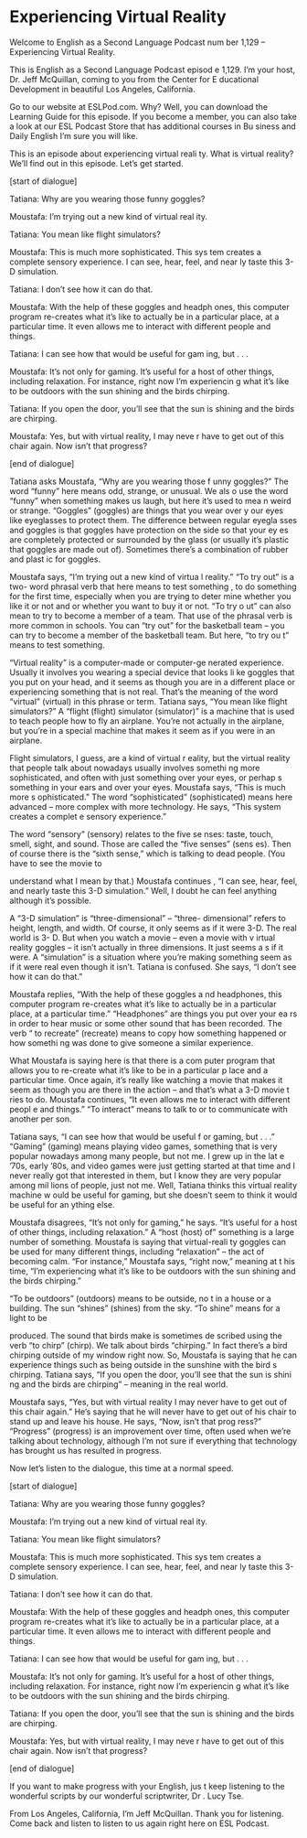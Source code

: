 # Experiencing Virtual Reality

Welcome to English as a Second Language Podcast num ber 1,129 – Experiencing Virtual Reality.

This is English as a Second Language Podcast episod e 1,129. I’m your host, Dr. Jeff McQuillan, coming to you from the Center for E ducational Development in beautiful Los Angeles, California.

Go to our website at ESLPod.com. Why? Well, you can  download the Learning Guide for this episode. If you become a member, you  can also take a look at our ESL Podcast Store that has additional courses in Bu siness and Daily English I’m sure you will like.

This is an episode about experiencing virtual reali ty. What is virtual reality? We’ll find out in this episode. Let’s get started.

[start of dialogue]

Tatiana: Why are you wearing those funny goggles?

Moustafa: I’m trying out a new kind of virtual real ity.

Tatiana: You mean like flight simulators?

Moustafa: This is much more sophisticated. This sys tem creates a complete sensory experience. I can see, hear, feel, and near ly taste this 3-D simulation.

Tatiana: I don’t see how it can do that.

Moustafa: With the help of these goggles and headph ones, this computer program re-creates what it’s like to actually be in  a particular place, at a particular time. It even allows me to interact with different people and things.

Tatiana: I can see how that would be useful for gam ing, but . . .

Moustafa: It’s not only for gaming. It’s useful for  a host of other things, including relaxation. For instance, right now I’m experiencin g what it’s like to be outdoors with the sun shining and the birds chirping.

Tatiana: If you open the door, you’ll see that the sun is shining and the birds are chirping.

 Moustafa: Yes, but with virtual reality, I may neve r have to get out of this chair again. Now isn’t that progress?

[end of dialogue]

Tatiana asks Moustafa, “Why are you wearing those f unny goggles?” The word “funny” here means odd, strange, or unusual. We als o use the word “funny” when something makes us laugh, but here it’s used to mea n weird or strange. “Goggles” (goggles) are things that you wear over y our eyes like eyeglasses to protect them. The difference between regular eyegla sses and goggles is that goggles have protection on the side so that your ey es are completely protected or surrounded by the glass (or usually it’s plastic  that goggles are made out of). Sometimes there’s a combination of rubber and plast ic for goggles.

Moustafa says, “I’m trying out a new kind of virtua l reality.” “To try out” is a two- word phrasal verb that here means to test something , to do something for the first time, especially when you are trying to deter mine whether you like it or not and or whether you want to buy it or not. “To try o ut” can also mean to try to become a member of a team. That use of the phrasal verb is more common in schools. You can “try out” for the basketball team – you can try to become a member of the basketball team. But here, “to try ou t” means to test something.

“Virtual reality” is a computer-made or computer-ge nerated experience. Usually it involves you wearing a special device that looks li ke goggles that you put on your head, and it seems as though you are in a different  place or experiencing something that is not real. That’s the meaning of the word “virtual” (virtual) in this phrase or term. Tatiana says, “You mean like flight  simulators?” A “flight (flight) simulator (simulator)” is a machine that is used to  teach people how to fly an airplane. You’re not actually in the airplane, but you’re in a special machine that makes it seem as if you were in an airplane.

Flight simulators, I guess, are a kind of virtual r eality, but the virtual reality that people talk about nowadays usually involves somethi ng more sophisticated, and often with just something over your eyes, or perhap s something in your ears and over your eyes. Moustafa says, “This is much more s ophisticated.” The word “sophisticated” (sophisticated) means here advanced  – more complex with more technology. He says, “This system creates a complet e sensory experience.”

The word “sensory” (sensory) relates to the five se nses: taste, touch, smell, sight, and sound. Those are called the “five senses” (sens es). Then of course there is the “sixth sense,” which is talking to dead people.  (You have to see the movie to

understand what I mean by that.) Moustafa continues , “I can see, hear, feel, and nearly taste this 3-D simulation.” Well, I doubt he  can feel anything although it’s possible.

A “3-D simulation” is “three-dimensional” – “three- dimensional” refers to height, length, and width. Of course, it only seems as if it were 3-D. The real world is 3- D. But when you watch a movie – even a movie with v irtual reality goggles – it isn’t actually in three dimensions. It just seems a s if it were. A “simulation” is a situation where you’re making something seem as if it were real even though it isn’t. Tatiana is confused. She says, “I don’t see how it can do that.”

Moustafa replies, “With the help of these goggles a nd headphones, this computer program re-creates what it’s like to actually be in  a particular place, at a particular time.” “Headphones” are things you put over your ea rs in order to hear music or some other sound that has been recorded. The verb “ to recreate” (recreate) means to copy how something happened or how somethi ng was done to give someone a similar experience.

What Moustafa is saying here is that there is a com puter program that allows you to re-create what it’s like to be in a particular p lace and a particular time. Once again, it’s really like watching a movie that makes  it seem as though you are there in the action – and that’s what a 3-D movie t ries to do. Moustafa continues, “It even allows me to interact with different peopl e and things.” “To interact” means to talk to or to communicate with another per son.

Tatiana says, “I can see how that would be useful f or gaming, but . . .” “Gaming” (gaming) means playing video games, something that is very popular nowadays among many people, but not me. I grew up in the lat e ’70s, early ’80s, and video games were just getting started at that time and I never really got that interested in them, but I know they are very popular among mil lions of people, just not me. Well, Tatiana thinks this virtual reality machine w ould be useful for gaming, but she doesn’t seem to think it would be useful for an ything else.

Moustafa disagrees, “It’s not only for gaming,” he says. “It’s useful for a host of other things, including relaxation.” A “host (host)  of” something is a large number of something. Moustafa is saying that virtual-reali ty goggles can be used for many different things, including “relaxation” – the  act of becoming calm. “For instance,” Moustafa says, “right now,” meaning at t his time, “I’m experiencing what it’s like to be outdoors with the sun shining and the birds chirping.”

“To be outdoors” (outdoors) means to be outside, no t in a house or a building. The sun “shines” (shines) from the sky. “To shine” means for a light to be

produced. The sound that birds make is sometimes de scribed using the verb “to chirp” (chirp). We talk about birds “chirping.” In fact there’s a bird chirping outside of my window right now. So, Moustafa is saying that  he can experience things such as being outside in the sunshine with the bird s chirping. Tatiana says, “If you open the door, you’ll see that the sun is shini ng and the birds are chirping” – meaning in the real world.

Moustafa says, “Yes, but with virtual reality I may  never have to get out of this chair again.” He’s saying that he will never have to get out of his chair to stand up and leave his house. He says, “Now, isn’t that prog ress?” “Progress” (progress) is an improvement over time, often used when we’re talking about technology, although I’m not sure if everything that technology  has brought us has resulted in progress.

Now let’s listen to the dialogue, this time at a normal speed.

[start of dialogue]

Tatiana: Why are you wearing those funny goggles?

Moustafa: I’m trying out a new kind of virtual real ity.

Tatiana: You mean like flight simulators?

Moustafa: This is much more sophisticated. This sys tem creates a complete sensory experience. I can see, hear, feel, and near ly taste this 3-D simulation.

Tatiana: I don’t see how it can do that.

Moustafa: With the help of these goggles and headph ones, this computer program re-creates what it’s like to actually be in  a particular place, at a particular time. It even allows me to interact with different people and things.

Tatiana: I can see how that would be useful for gam ing, but . . .

Moustafa: It’s not only for gaming. It’s useful for  a host of other things, including relaxation. For instance, right now I’m experiencin g what it’s like to be outdoors with the sun shining and the birds chirping.

Tatiana: If you open the door, you’ll see that the sun is shining and the birds are chirping.

Moustafa: Yes, but with virtual reality, I may neve r have to get out of this chair again. Now isn’t that progress?

[end of dialogue]

If you want to make progress with your English, jus t keep listening to the wonderful scripts by our wonderful scriptwriter, Dr . Lucy Tse.

From Los Angeles, California, I’m Jeff McQuillan. Thank you for listening. Come back and listen to listen to us again right here on  ESL Podcast.


